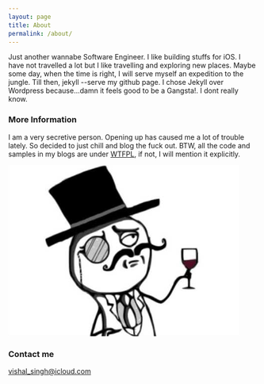 ```yaml
---
layout: page
title: About
permalink: /about/
---
```


Just another wannabe Software Engineer. I like building stuffs for iOS. I have not travelled a lot but I like travelling and exploring new places. Maybe some day, when the time is right, I will serve myself an expedition to the jungle. Till then, jekyll --serve my github page. I chose Jekyll over Wordpress because...damn it feels good to be a Gangsta!. I dont really know.


### More Information
I am a very secretive person. Opening up has caused me a lot of trouble lately. So decided to just chill and blog the fuck out. BTW, all the code and samples in my blogs are under [WTFPL](http://www.wtfpl.net), if not, I will mention it explicitly.

![Image alt](/assets/about_me/cheers.png "cheers")

### Contact me
[vishal_singh@icloud.com](mailto:email@domain.com)